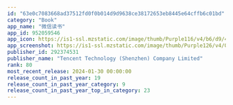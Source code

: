 ```yaml
---
id: "63e0c7083668ad37512fd0f0b014d9d9638ce38172653eb8445e64cffb6c01bd"
category: "Book"
app_name: "微信读书"
app_id: 952059546
app_icon: https://is1-ssl.mzstatic.com/image/thumb/Purple116/v4/b6/d9/4e/b6d94ef6-1a1f-5959-0a29-8fe40560d55a/AppIcon-0-1x_U007emarketing-0-7-0-85-220.png/1024x1024bb.png
app_screenshot: https://is1-ssl.mzstatic.com/image/thumb/Purple126/v4/09/ae/b6/09aeb693-f82b-43c9-d22b-ae11b6c947c7/d96ab871-3313-41cc-aa6f-2cfbd29d33fb_iPhone_11_Pro_Max_-_01.jpg/1242x2688bb.png
publisher_id: 292374531
publisher_name: "Tencent Technology (Shenzhen) Company Limited"
rank: 80
most_recent_release: 2024-01-30 00:00:00
release_count_in_past_year: 19
release_count_in_past_year_category: 9
release_count_in_past_year_top_in_category: 23
---
```


